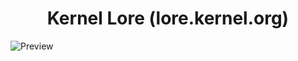 <h1 align="center">Kernel Lore (lore.kernel.org)</h1>

![Preview](https://user-images.githubusercontent.com/2061234/191098114-0ca91705-64e9-45e7-97bd-80f941234e90.png)
